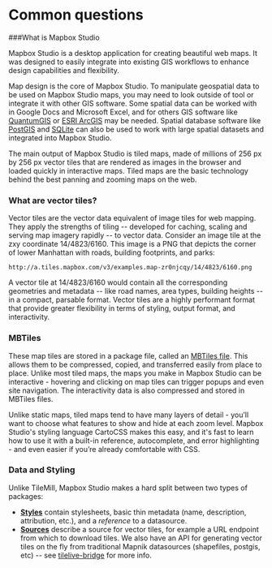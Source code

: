 Common questions
================

###What is Mapbox Studio

Mapbox Studio is a desktop application for creating beautiful web maps. It was designed to easily integrate into existing GIS workflows to enhance design capabilities and flexibility. 

Map design is the core of Mapbox Studio. To manipulate geospatial data to be used on Mapbox Studio maps, you may need to look outside of tool or integrate it with other GIS software. Some spatial data can be worked with in Google Docs and Microsoft Excel, and for others GIS software like [QuantumGIS](http://www.qgis.org/) or [ESRI ArcGIS](http://www.esri.com/software/arcgis/index.html) may be needed. Spatial database software like [PostGIS](http://postgis.net/) and [SQLite](http://sqlite.org) can also be used to work with large spatial datasets and integrated into Mapbox Studio.

The main output of Mapbox Studio is tiled maps, made of millions of 256 px by 256 px vector tiles that are rendered as images in the browser and loaded quickly in interactive maps. Tiled maps are the basic technology behind the best panning and zooming maps on the web.

### What are vector tiles?

Vector tiles are the vector data equivalent of image tiles for web mapping. They apply the strengths of tiling -- developed for caching, scaling and serving map imagery rapidly -- to vector data. Consider an image tile at the zxy coordinate 14/4823/6160. This image is a PNG that depicts the corner of lower Manhattan with roads, building footprints, and parks:

    http://a.tiles.mapbox.com/v3/examples.map-zr0njcqy/14/4823/6160.png

A vector tile at 14/4823/6160 would contain all the corresponding geometries and metadata -- like road names, area types, building heights -- in a compact, parsable format. Vector tiles are a highly performant format that provide greater flexibility in terms of styling, output format, and interactivity.

### MBTiles
These map tiles are stored in a package file, called an [MBTiles file](http://mapbox.com/mbtiles-spec). This allows them to be compressed, copied, and transferred easily from place to place. Unlike most tiled maps, the maps you make in Mapbox Studio can be interactive - hovering and clicking on map tiles can trigger popups and even site navigation. The interactivity data is also compressed and stored in MBTiles files.

Unlike static maps, tiled maps tend to have many layers of detail - you’ll want to choose what features to show and hide at each zoom level. Mapbox Studio's styling language CartoCSS makes this easy, and it's fast to learn how to use it with a built-in reference, autocomplete, and error highlighting - and even easier if you’re already comfortable with CSS.

### Data and Styling

Unlike TileMill, Mapbox Studio makes a hard split between two types of packages:

- **[Styles](./HOWTO-styles.md)** contain stylesheets, basic thin metadata (name, description, attribution, etc.), and a *reference* to a datasource.
- **[Sources](./HOWTO-sources.md)** describe a source for vector tiles, for example a URL endpoint from which to download tiles. We also have an API for generating vector tiles on the fly from traditional Mapnik datasources (shapefiles, postgis, etc) -- see [tilelive-bridge](http://github.com/mapbox/tilelive-bridge) for more info.
